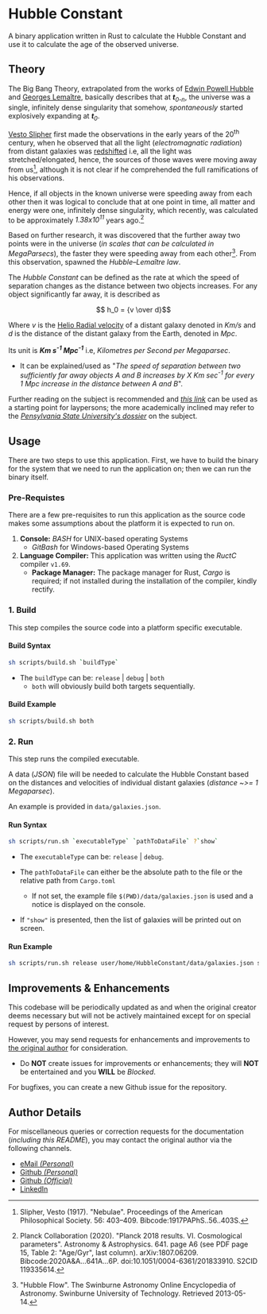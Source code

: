 # Hubble Constant

A binary application written in Rust to calculate the Hubble Constant and use it to calculate the age of the observed universe.

## Theory

The Big Bang Theory, extrapolated from the works of [Edwin Powell Hubble](https://en.wikipedia.org/wiki/Edwin_Hubble) and [Georges Lemaître](https://en.wikipedia.org/wiki/Georges_Lema%C3%AEtre), basically describes that at ___t__<sub>0-n</sub>_, the universe was a single, infinitely dense singularity that somehow, _spontaneously_ started explosively expanding at ___t__<sub>0</sub>_.

[Vesto Slipher](https://en.wikipedia.org/wiki/Vesto_M._Slipher) first made the observations in the early years of the 20<sup>th</sup> century, when he observed that all the light (_electromagnatic radiation_) from distant galaxies was [redshifted](https://en.wikipedia.org/wiki/Redshift) i.e, all the light was stretched/elongated, hence, the sources of those waves were moving away from us[^1], although it is not clear if he comprehended the full ramifications of his observations.

Hence, if all objects in the known universe were speeding away from each other then it was logical to conclude that at one point in time, all matter and energy were one, infinitely dense singularity, which recently, was calculated to be approximately _1.38x10<sup>11</sup>_ years ago.[^2]

Based on further research, it was discovered that the further away two points were in the universe (_in scales that can be calculated in MegaParsecs_), the faster they were speeding away from each other[^3]. From this observation, spawned the _Hubble–Lemaître law_.

The _Hubble Constant_ can be defined as the rate at which the speed of separation changes as the distance between two objects increases. For any object significantly far away, it is described as

```math
    h_0 = {v \over d}
```

Where _v_ is the [Helio Radial velocity](https://en.wikipedia.org/wiki/Radial_velocity) of a distant galaxy denoted in _Km/s_ and _d_ is the distance of the distant galaxy from the Earth, denoted in _Mpc_.

Its unit is ___Km s<sup>-1</sup> Mpc<sup>-1</sup>___ i.e, _Kilometres per Second per Megaparsec_.
  
- It can be explained/used as "_The speed of separation between two sufficiently far away objects A and B increases by X Km sec<sup>-1</sup> for every 1 Mpc increase in the distance between A and B_".

Further reading on the subject is recommended and [_this link_](https://en.wikipedia.org/wiki/Hubble%27s_law) can be used as a starting point for laypersons; the more academically inclined may refer to the [_Pensylvania State University's dossier_](https://www.e-education.psu.edu/astro801/content/l10_p3.html) on the subject.

## Usage

There are two steps to use this application. First, we have to build the binary for the system that we need to run the application on; then we can run the binary itself.

### Pre-Requistes

There are a few pre-requisites to run this application as the source code makes some assumptions about the platform it is expected to run on.

1. __Console:__ _BASH_ for UNIX-based operating Systems
   - _GitBash_ for Windows-based Operating Systems
2. __Language Compiler:__ This application was written using the _RuctC_ compiler `v1.69`.
   - __Package Manager:__ The package manager for Rust, _Cargo_ is required; if not installed during the installation of the compiler, kindly rectify.

### 1. Build

This step compiles the source code into a platform specific executable.

#### Build Syntax

```sh
sh scripts/build.sh `buildType` 
```

- The `buildType` can be: `release` | `debug` | `both`
  - `both` will obviously build both targets sequentially.

#### Build Example

```sh
sh scripts/build.sh both
```

### 2. Run

This step runs the compiled executable.

A data (_JSON_) file will be needed to calculate the Hubble Constant based on the distances and velocities of individual distant galaxies (_distance ~>= 1 Megaparsec_).

An example is provided in `data/galaxies.json`.

#### Run Syntax

```sh
sh scripts/run.sh `executableType` `pathToDataFile` ?`show`
```

- The `executableType` can be: `release` | `debug`.
- The `pathToDataFile` can either be the absolute path to the file or the relative path from `Cargo.toml`

  - If not set, the example file `$(PWD)/data/galaxies.json` is used and a notice is displayed on the console.
- If `"show"` is presented, then the list of galaxies will be printed out on screen.

#### Run Example

```sh
sh scripts/run.sh release user/home/HubbleConstant/data/galaxies.json show
```

## Improvements & Enhancements

This codebase will be periodically updated as and when the original creator deems necessary but will not be actively maintained except for on special request by persons of interest.

However, you may send requests for enhancements and improvements to [the original author](mailto:prithoo11335@gmail.com) for consideration.
  - Do __NOT__ create issues for improvements or enhancements; they will __NOT__ be entertained and you __WILL__ be _Blocked_.

For bugfixes, you can create a new Github issue for the repository.

## Author Details

For miscellaneous queries or correction requests for the documentation (_including this README_), you may contact the original author via the following channels.

- [eMail _(Personal)_](mailto:prithoo11335@gmail.com)
- [Github _(Personal)_](https://github.com/Arkiralor)
- [Github _(Official)_](https://github.com/prithoomedhi)
- [LinkedIn](https://www.linkedin.com/in/prithoo11335/)

[^1]: Slipher, Vesto (1917). "Nebulae". Proceedings of the American Philosophical Society. 56: 403–409. Bibcode:1917PAPhS..56..403S.
[^2]: Planck Collaboration (2020). "Planck 2018 results. VI. Cosmological parameters". Astronomy & Astrophysics. 641. page A6 (see PDF page 15, Table 2: "Age/Gyr", last column). arXiv:1807.06209. Bibcode:2020A&A...641A...6P. doi:10.1051/0004-6361/201833910. S2CID 119335614.
[^3]: "Hubble Flow". The Swinburne Astronomy Online Encyclopedia of Astronomy. Swinburne University of Technology. Retrieved 2013-05-14.
